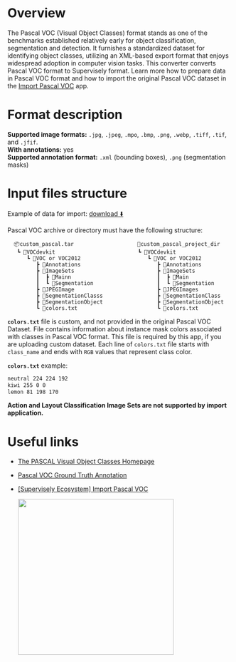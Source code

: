 <!-- <h1 align="left" style="border-bottom: 0"> <img align="left" src="./images/pascal_logo.png" width="80" style="padding-right: 20px;">Pascal VOC Format</h1>

<br> -->

# Overview

The Pascal VOC (Visual Object Classes) format stands as one of the benchmarks established relatively early for object classification, segmentation and detection. It furnishes a standardized dataset for identifying object classes, utilizing an XML-based export format that enjoys widespread adoption in computer vision tasks.
This converter converts Pascal VOC format to Supervisely format. Learn more how to prepare data in Pascal VOC format and how to import the original Pascal VOC dataset in the [Import Pascal VOC](https://ecosystem.supervisely.com/apps/import-pascal-voc) app.

# Format description

**Supported image formats:** `.jpg`, `.jpeg`, `.mpo`, `.bmp`, `.png`, `.webp`, `.tiff`, `.tif`, and `.jfif`.<br>
**With annotations:** yes<br>
**Supported annotation format:** `.xml` (bounding boxes), `.png` (segmentation masks)<br>

# Input files structure

Example of data for import: [download ⬇️](https://github.com/supervisely-ecosystem/import-pascal-voc/files/12600118/sample_project.zip)

Pascal VOC archive or directory must have the following structure:

```
  📦custom_pascal.tar                    📂custom_pascal_project_dir
   ┗ 📂VOCdevkit                          ┗ 📂VOCdevkit
      ┗ 📂VOC or VOC2012                     ┗ 📂VOC or VOC2012
         ┣ 📂Annotations                        ┣ 📂Annotations
         ┣ 📂ImageSets                          ┣ 📂ImageSets
         ┃  ┣ 📂Mainn                           ┃  ┣ 📂Main
         ┃  ┗ 📂Segmentation                    ┃  ┗ 📂Segmentation
         ┣ 📂JPEGImage                          ┣ 📂JPEGImages
         ┣ 📂SegmentationClasss                 ┣ 📂SegmentationClass
         ┣ 📂SegmentationObject                 ┣ 📂SegmentationObject
         ┗ 📜colors.txt                         ┗ 📜colors.txt
```

**`colors.txt`** file is custom, and not provided in the original Pascal VOC Dataset. File contains information about instance mask colors associated with classes in Pascal VOC format. This file is required by this app, if you are uploading custom dataset. Each line of `colors.txt` file starts with `class_name` and ends with `RGB` values that represent class color.

**`colors.txt`** example:

```txt
neutral 224 224 192
kiwi 255 0 0
lemon 81 198 170
```

**Action and Layout Classification Image Sets are not supported by import application.**

# Useful links

- [The PASCAL Visual Object Classes Homepage](http://host.robots.ox.ac.uk/pascal/VOC/)
- [Pascal VOC Ground Truth Annotation](http://host.robots.ox.ac.uk/pascal/VOC/voc2012/htmldoc/devkit_doc.html#SECTION00035000000000000000)
- [[Supervisely Ecosystem] Import Pascal VOC](https://ecosystem.supervisely.com/apps/import-pascal-voc)

    <img data-key="sly-module-link" data-module-slug="supervisely-ecosystem/import-pascal-voc" src="https://github.com/supervisely-ecosystem/import-pascal-voc/assets/57998637/147d2ad4-327e-462a-b5b5-bc0887ac3c19" width="350px" style='padding-bottom: 10px'/>
